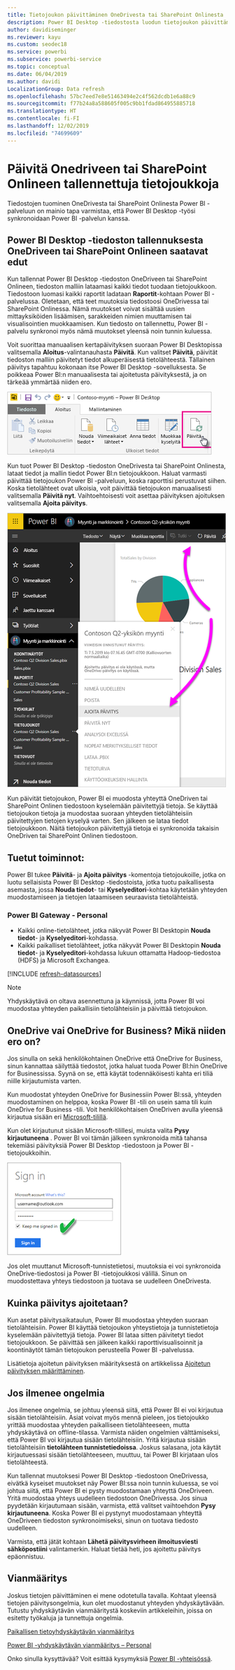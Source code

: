 ```yaml
---
title: Tietojoukon päivittäminen OneDrivesta tai SharePoint Onlinesta
description: Power BI Desktop -tiedostosta luodun tietojoukon päivittäminen – OneDrive tai SharePoint Online
author: davidiseminger
ms.reviewer: kayu
ms.custom: seodec18
ms.service: powerbi
ms.subservice: powerbi-service
ms.topic: conceptual
ms.date: 06/04/2019
ms.author: davidi
LocalizationGroup: Data refresh
ms.openlocfilehash: 57bc7eed7e8e51463494e2c4f562dcdb1e6a88c9
ms.sourcegitcommit: f77b24a8a588605f005c9bb1fdad864955885718
ms.translationtype: HT
ms.contentlocale: fi-FI
ms.lasthandoff: 12/02/2019
ms.locfileid: "74699609"
---
```

# <a name="refresh-a-dataset-stored-on-onedrive-or-sharepoint-online"></a>Päivitä Onedriveen tai SharePoint Onlineen tallennettuja tietojoukkoja
Tiedostojen tuominen OneDrivesta tai SharePoint Onlinesta Power BI -palveluun on mainio tapa varmistaa, että Power BI Desktop -työsi synkronoidaan Power BI -palvelun kanssa.

## <a name="advantages-of-storing-a-power-bi-desktop-file-on-onedrive-or-sharepoint-online"></a>Power BI Desktop -tiedoston tallennuksesta OneDriveen tai SharePoint Onlineen saatavat edut
Kun tallennat Power BI Desktop -tiedoston OneDriveen tai SharePoint Onlineen, tiedoston malliin lataamasi kaikki tiedot tuodaan tietojoukkoon. Tiedostoon luomasi kaikki raportit ladataan **Raportit**-kohtaan Power BI -palvelussa. Oletetaan, että teet muutoksia tiedostoosi OneDrivessa tai SharePoint Onlinessa. Nämä muutokset voivat sisältää uusien mittayksiköiden lisäämisen, sarakkeiden nimien muuttamisen tai visualisointien muokkaamisen. Kun tiedosto on tallennettu, Power BI -palvelu synkronoi myös nämä muutokset yleensä noin tunnin kuluessa.

Voit suorittaa manuaalisen kertapäivityksen suoraan Power BI Desktopissa valitsemalla **Aloitus**-valintanauhasta **Päivitä**. Kun valitset **Päivitä**, päivität tiedoston malliin päivitetyt tiedot alkuperäisestä tietolähteestä. Tällainen päivitys tapahtuu kokonaan itse Power BI Desktop -sovelluksesta. Se poikkeaa Power BI:n manuaalisesta tai ajoitetusta päivityksestä, ja on tärkeää ymmärtää niiden ero.

![](media/refresh-desktop-file-onedrive/pbix-refresh.png)

Kun tuot Power BI Desktop -tiedoston OneDrivesta tai SharePoint Onlinesta, lataat tiedot ja mallin tiedot Power BI:n tietojoukkoon. Haluat varmasti päivittää tietojoukon Power BI -palveluun, koska raporttisi perustuvat siihen. Koska tietolähteet ovat ulkoisia, voit päivittää tietojoukon manuaalisesti valitsemalla **Päivitä nyt**. Vaihtoehtoisesti voit asettaa päivityksen ajoituksen valitsemalla **Ajoita päivitys**. 

![](media/refresh-desktop-file-onedrive/powerbi-service-refresh.png)

Kun päivität tietojoukon, Power BI ei muodosta yhteyttä OneDriven tai SharePoint Onlinen tiedostoon kyselemään päivitettyjä tietoja. Se käyttää tietojoukon tietoja ja muodostaa suoraan yhteyden tietolähteisiin päivitettyjen tietojen kyselyä varten. Sen jälkeen se lataa tiedot tietojoukkoon. Näitä tietojoukon päivitettyjä tietoja ei synkronoida takaisin OneDriven tai SharePoint Onlinen tiedostoon.

## <a name="whats-supported"></a>Tuetut toiminnot:
Power BI tukee **Päivitä**- ja **Ajoita päivitys** -komentoja tietojoukoille, jotka on luotu sellaisista Power BI Desktop -tiedostoista, jotka tuotu paikallisesta asemasta, jossa **Nouda tiedot**- tai **Kyselyeditori**-kohtaa käytetään yhteyden muodostamiseen ja tietojen lataamiseen seuraavista tietolähteistä.

### <a name="power-bi-gateway---personal"></a>Power BI Gateway - Personal
* Kaikki online-tietolähteet, jotka näkyvät Power BI Desktopin **Nouda tiedot**- ja **Kyselyeditori**-kohdassa.
* Kaikki paikalliset tietolähteet, jotka näkyvät Power BI Desktopin **Nouda tiedot**- ja **Kyselyeditori**-kohdassa lukuun ottamatta Hadoop-tiedostoa (HDFS) ja Microsoft Exchangea.

<!-- Refresh Data sources-->
[!INCLUDE [refresh-datasources](./includes/refresh-datasources.md)]

> [!NOTE]
> Yhdyskäytävä on oltava asennettuna ja käynnissä, jotta Power BI voi muodostaa yhteyden paikallisiin tietolähteisiin ja päivittää tietojoukon.
> 
> 

## <a name="onedrive-or-onedrive-for-business-whats-the-difference"></a>OneDrive vai OneDrive for Business? Mikä niiden ero on?
Jos sinulla on sekä henkilökohtainen OneDrive että OneDrive for Business, sinun kannattaa säilyttää tiedostot, jotka haluat tuoda Power BI:hin OneDrive for Businessissa. Syynä on se, että käytät todennäköisesti kahta eri tiliä niille kirjautumista varten.

Kun muodostat yhteyden OneDrive for Businessiin Power BI:ssä, yhteyden muodostaminen on helppoa, koska Power BI -tili on usein sama tili kuin OneDrive for Business -tili. Voit henkilökohtaisen OneDriven avulla yleensä kirjautua sisään eri [Microsoft-tilillä](https://account.microsoft.com).

Kun olet kirjautunut sisään Microsoft-tilillesi, muista valita **Pysy kirjautuneena** . Power BI voi tämän jälkeen synkronoida mitä tahansa tekemiäsi päivityksiä Power BI Desktop -tiedostoon ja Power BI -tietojoukkoihin.

![](media/refresh-desktop-file-onedrive/refresh_signin_keepmesignedin.png)

Jos olet muuttanut Microsoft-tunnistetietosi, muutoksia ei voi synkronoida OneDrive-tiedostosi ja Power BI -tietojoukkosi välillä. Sinun on muodostettava yhteys tiedostoon ja tuotava se uudelleen OneDrivesta.

## <a name="how-do-i-schedule-refresh"></a>Kuinka päivitys ajoitetaan?
Kun asetat päivitysaikataulun, Power BI muodostaa yhteyden suoraan tietolähteisiin. Power BI käyttää tietojoukon yhteystietoja ja tunnistetietoja kyselemään päivitettyjä tietoja. Power BI lataa sitten päivitetyt tiedot tietojoukkoon. Se päivittää sen jälkeen kaikki raporttivisualisoinnit ja koontinäytöt tämän tietojoukon perusteella Power BI -palvelussa.

Lisätietoja ajoitetun päivityksen määrityksestä on artikkelissa [Ajoitetun päivityksen määrittäminen](refresh-scheduled-refresh.md).

## <a name="when-things-go-wrong"></a>Jos ilmenee ongelmia
Jos ilmenee ongelmia, se johtuu yleensä siitä, että Power BI ei voi kirjautua sisään tietolähteisiin. Asiat voivat myös mennä pieleen, jos tietojoukko yrittää muodostaa yhteyden paikalliseen tietolähteeseen, mutta yhdyskäytävä on offline-tilassa. Varmista näiden ongelmien välttämiseksi, että Power BI voi kirjautua sisään tietolähteisiin. Yritä kirjautua sisään tietolähteisiin **tietolähteen tunnistetiedoissa**. Joskus salasana, jota käytät kirjautuessasi sisään tietolähteeseen, muuttuu, tai Power BI kirjataan ulos tietolähteestä.

Kun tallennat muutoksesi Power BI Desktop -tiedostoon OneDrivessa, eivätkä kyseiset muutokset näy Power BI:ssa noin tunnin kuluessa, se voi johtua siitä, että Power BI ei pysty muodostamaan yhteyttä OneDriveen. Yritä muodostaa yhteys uudelleen tiedostoon OneDrivessa. Jos sinua pyydetään kirjautumaan sisään, varmista, että valitset vaihtoehdon **Pysy kirjautuneena**. Koska Power BI ei pystynyt muodostamaan yhteyttä OneDriveen tiedoston synkronoimiseksi, sinun on tuotava tiedosto uudelleen.

Varmista, että jätät kohtaan **Lähetä päivitysvirheen ilmoitusviesti sähköpostiini** valintamerkin. Haluat tietää heti, jos ajoitettu päivitys epäonnistuu.

## <a name="troubleshooting"></a>Vianmääritys
Joskus tietojen päivittäminen ei mene odotetulla tavalla. Kohtaat yleensä tietojen päivitysongelmia, kun olet muodostanut yhteyden yhdyskäytävään. Tutustu yhdyskäytävän vianmääritystä koskeviin artikkeleihin, joissa on esitetty työkaluja ja tunnettuja ongelmia.

[Paikallisen tietoyhdyskäytävän vianmääritys](service-gateway-onprem-tshoot.md)

[Power BI -yhdyskäytävän vianmääritys – Personal](service-admin-troubleshooting-power-bi-personal-gateway.md)

Onko sinulla kysyttävää? Voit esittää kysymyksiä [Power BI -yhteisössä](https://community.powerbi.com/).

